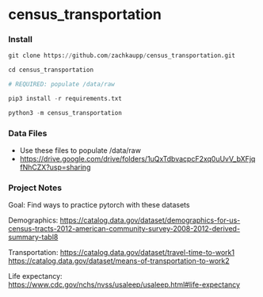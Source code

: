 # census_transportation

### Install
```py
git clone https://github.com/zachkaupp/census_transportation.git

cd census_transportation

# REQUIRED: populate /data/raw

pip3 install -r requirements.txt

python3 -m census_transportation
```
### Data Files
- Use these files to populate /data/raw
- https://drive.google.com/drive/folders/1uQxTdbvacpcF2xq0uUvV_bXFjqfNhCZX?usp=sharing

### Project Notes

Goal: Find ways to practice pytorch with these datasets

Demographics:
https://catalog.data.gov/dataset/demographics-for-us-census-tracts-2012-american-community-survey-2008-2012-derived-summary-tabl8

Transportation:
https://catalog.data.gov/dataset/travel-time-to-work1
https://catalog.data.gov/dataset/means-of-transportation-to-work2

Life expectancy:
https://www.cdc.gov/nchs/nvss/usaleep/usaleep.html#life-expectancy